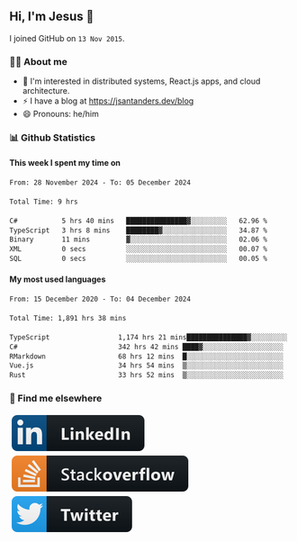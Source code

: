 ## Hi, I'm Jesus 👋

I joined GitHub on `13 Nov 2015`.

<!-- Talking about you -->

### 👨‍💻 About me

- 👦 I'm interested in distributed systems, React.js apps, and cloud architecture.
- ⚡️ I have a blog at <https://jsantanders.dev/blog>
- 😄 Pronouns: he/him

### 📊 Github Statistics

#### This week I spent my time on

<!--START_SECTION:weekly-->

```txt
From: 28 November 2024 - To: 05 December 2024

Total Time: 9 hrs

C#           5 hrs 40 mins   ███████████████▓░░░░░░░░░   62.96 %
TypeScript   3 hrs 8 mins    ████████▓░░░░░░░░░░░░░░░░   34.87 %
Binary       11 mins         ▓░░░░░░░░░░░░░░░░░░░░░░░░   02.06 %
XML          0 secs          ░░░░░░░░░░░░░░░░░░░░░░░░░   00.07 %
SQL          0 secs          ░░░░░░░░░░░░░░░░░░░░░░░░░   00.05 %
```

<!--END_SECTION:weekly-->

#### My most used languages

<!--START_SECTION:alltime-->

```txt
From: 15 December 2020 - To: 04 December 2024

Total Time: 1,891 hrs 38 mins

TypeScript                 1,174 hrs 21 mins███████████████▓░░░░░░░░░   62.08 %
C#                         342 hrs 42 mins ████▓░░░░░░░░░░░░░░░░░░░░   18.12 %
RMarkdown                  68 hrs 12 mins  █░░░░░░░░░░░░░░░░░░░░░░░░   03.61 %
Vue.js                     34 hrs 54 mins  ▒░░░░░░░░░░░░░░░░░░░░░░░░   01.85 %
Rust                       33 hrs 52 mins  ▒░░░░░░░░░░░░░░░░░░░░░░░░   01.79 %
```

<!--END_SECTION:alltime-->

### 📢 Find me elsewhere

<p>
  <a target="_blank" href="https://linkedin.com/in/jsantanders">
    <img src="https://github.com/jsantanders/jsantanders/blob/master/img/linkedin.svg" alt="LinkedIn" style="vertical-align:top; margin:4px">
  </a>
  
  <a target="_blank" href="https://stackoverflow.com/users/7318331/jesus-santander">
    <img src="https://github.com/jsantanders/jsantanders/blob/master/img/stackoverflow.svg" alt="StackOverflow" style="vertical-align:top; margin:4px">
  </a>
  
  <a target="_blank" href="http://twitter.com/jsantanders">
    <img src="https://github.com/jsantanders/jsantanders/blob/master/img/twitter.svg" alt="Twitter" style="vertical-align:top; margin:4px">
  </a>
</p>
